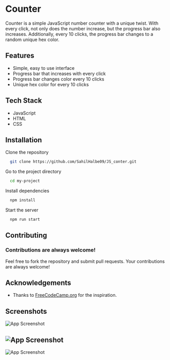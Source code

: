 
# Counter

Counter is a simple JavaScript number counter with a unique twist. With every click, not only does the number increase, but the progress bar also increases. Additionally, every 10 clicks, the progress bar changes to a random unique hex color.




## Features

- Simple, easy to use interface
- Progress bar that increases with every click
- Progress bar changes color every 10 clicks
- Unique hex color for every 10 clicks


## Tech Stack

- JavaScript
- HTML
- CSS


## Installation

Clone the repository

```bash
  git clone https://github.com/SahilHalbe09/JS_conter.git
```

Go to the project directory

```bash
  cd my-project
```

Install dependencies

```bash
  npm install
```

Start the server

```bash
  npm run start
```


## Contributing

### Contributions are always welcome!

Feel free to fork the repository and submit pull requests. Your contributions are always welcome!


## Acknowledgements

 - Thanks to [FreeCodeCamp.org](https://twitter.com/freeCodeCamp) for the inspiration.


## Screenshots

![App Screenshot](https://i.paste.pics/L56VR.png)

![App Screenshot](https://i.paste.pics/L56WI.png)
-
![App Screenshot](https://i.paste.pics/L56X2.png)

